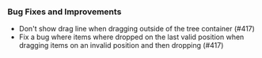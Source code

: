 ### Bug Fixes and Improvements
- Don't show drag line when dragging outside of the tree container (#417)
- Fix a bug where items where dropped on the last valid position when dragging items on an invalid position and then dropping (#417)